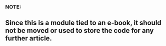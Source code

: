 ### NOTE:

## Since this is a module tied to an e-book, it should **not** be moved or used to store the code for any further article.

